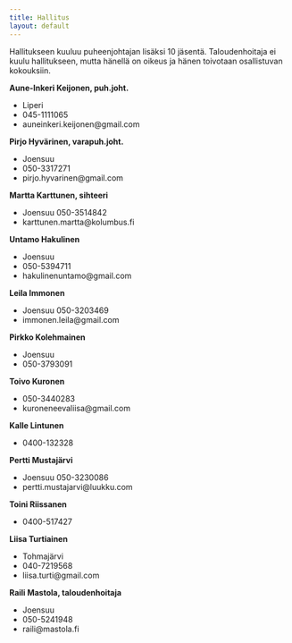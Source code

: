```yaml
---
title: Hallitus
layout: default
---
```


Hallitukseen kuuluu puheenjohtajan lisäksi 10 jäsentä. Taloudenhoitaja ei kuulu hallitukseen, mutta hänellä on oikeus ja hänen toivotaan osallistuvan kokouksiin.

**Aune-Inkeri Keijonen, puh.joht.**
<ul class="mt-0">
	<li>Liperi</li>
	<li>045-1111065</li>
	<li>auneinkeri.keijonen@gmail.com</li>
</ul>

**Pirjo Hyvärinen, varapuh.joht.**
<ul class="mt-0">
	<li>Joensuu</li>
	<li>050-3317271</li>
	<li>pirjo.hyvarinen@gmail.com</li>
</ul>

**Martta Karttunen, sihteeri**
<ul class="mt-0">
	<li>Joensuu 050-3514842</li>
	<li>karttunen.martta@kolumbus.fi</li>
</ul>

**Untamo Hakulinen**
<ul class="mt-0">
	<li>Joensuu</li>
	<li>050-5394711</li>
	<li>hakulinenuntamo@gmail.com</li>
</ul>

**Leila Immonen**
<ul class="mt-0">
	<li>Joensuu 050-3203469</li>
	<li>immonen.leila@gmail.com</li>
</ul>

**Pirkko Kolehmainen**
<ul class="mt-0">
	<li>Joensuu</li>
	<li>050-3793091</li>
</ul>

**Toivo Kuronen**
<ul class="mt-0">
	<li>050-3440283</li>
	<li>kuroneneevaliisa@gmail.com</li>
</ul>

**Kalle Lintunen**
<ul class="mt-0">
	<li>0400-132328</li>
</ul>

**Pertti Mustajärvi**
<ul class="mt-0">
	<li>Joensuu 050-3230086</li>
	<li>pertti.mustajarvi@luukku.com</li>
</ul>

**Toini Riissanen**
<ul class="mt-0">
	<li>0400-517427</li>
</ul>

**Liisa Turtiainen**
<ul class="mt-0">
	<li>Tohmajärvi</li>
	<li>040-7219568</li>
	<li>liisa.turti@gmail.com</li>
</ul>

**Raili Mastola, taloudenhoitaja**
<ul class="mt-0">
	<li>Joensuu</li>
	<li>050-5241948</li>
	<li>raili@mastola.fi</li>
</ul>

